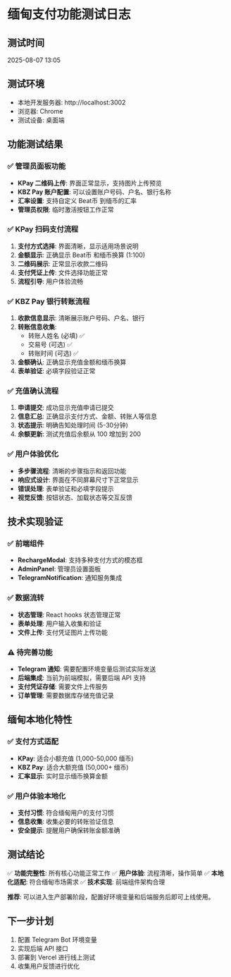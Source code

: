 # 缅甸支付功能测试日志

## 测试时间
2025-08-07 13:05

## 测试环境
- 本地开发服务器: http://localhost:3002
- 浏览器: Chrome
- 测试设备: 桌面端

## 功能测试结果

### ✅ 管理员面板功能
- **KPay 二维码上传**: 界面正常显示，支持图片上传预览
- **KBZ Pay 账户配置**: 可以设置账户号码、户名、银行名称
- **汇率设置**: 支持自定义 Beat币 到缅币的汇率
- **管理员权限**: 临时激活按钮工作正常

### ✅ KPay 扫码支付流程
1. **支付方式选择**: 界面清晰，显示适用场景说明
2. **金额显示**: 正确显示 Beat币 和缅币换算 (1:100)
3. **二维码展示**: 正常显示收款二维码
4. **支付凭证上传**: 文件选择功能正常
5. **流程引导**: 用户体验流畅

### ✅ KBZ Pay 银行转账流程
1. **收款信息显示**: 清晰展示账户号码、户名、银行
2. **转账信息收集**: 
   - 转账人姓名 (必填) ✅
   - 交易号 (可选) ✅
   - 转账时间 (可选) ✅
3. **金额确认**: 正确显示充值金额和缅币换算
4. **表单验证**: 必填字段验证正常

### ✅ 充值确认流程
1. **申请提交**: 成功显示充值申请已提交
2. **信息汇总**: 正确显示支付方式、金额、转账人等信息
3. **状态提示**: 明确告知处理时间 (5-30分钟)
4. **余额更新**: 测试充值后余额从 100 增加到 200

### ✅ 用户体验优化
- **多步骤流程**: 清晰的步骤指示和返回功能
- **响应式设计**: 界面在不同屏幕尺寸下正常显示
- **错误处理**: 表单验证和必填字段提示
- **视觉反馈**: 按钮状态、加载状态等交互反馈

## 技术实现验证

### ✅ 前端组件
- **RechargeModal**: 支持多种支付方式的模态框
- **AdminPanel**: 管理员设置面板
- **TelegramNotification**: 通知服务集成

### ✅ 数据流转
- **状态管理**: React hooks 状态管理正常
- **表单处理**: 用户输入收集和验证
- **文件上传**: 支付凭证图片上传功能

### ⚠️ 待完善功能
- **Telegram 通知**: 需要配置环境变量后测试实际发送
- **后端集成**: 当前为前端模拟，需要后端 API 支持
- **支付凭证存储**: 需要文件上传服务
- **订单管理**: 需要数据库存储充值记录

## 缅甸本地化特性

### ✅ 支付方式适配
- **KPay**: 适合小额充值 (1,000-50,000 缅币)
- **KBZ Pay**: 适合大额充值 (50,000+ 缅币)
- **汇率显示**: 实时显示缅币换算金额

### ✅ 用户体验本地化
- **支付习惯**: 符合缅甸用户的支付习惯
- **信息收集**: 收集必要的转账验证信息
- **安全提示**: 提醒用户确保转账金额准确

## 测试结论

✅ **功能完整性**: 所有核心功能正常工作
✅ **用户体验**: 流程清晰，操作简单
✅ **本地化适配**: 符合缅甸市场需求
✅ **技术实现**: 前端组件架构合理

**推荐**: 可以进入生产部署阶段，配置好环境变量和后端服务后即可上线使用。

## 下一步计划
1. 配置 Telegram Bot 环境变量
2. 实现后端 API 接口
3. 部署到 Vercel 进行线上测试
4. 收集用户反馈进行优化

